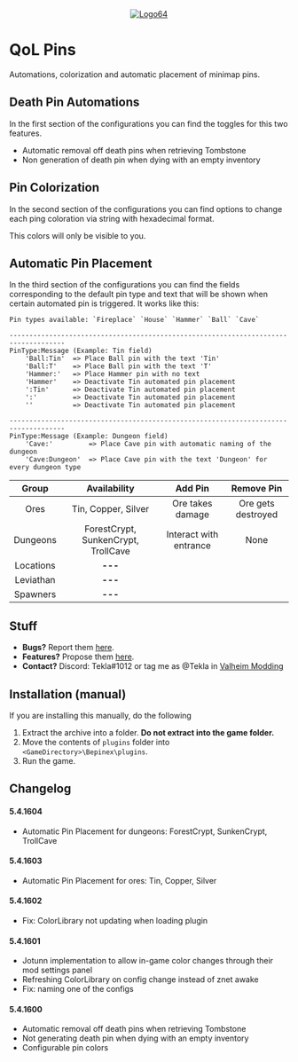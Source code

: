 ‎<p align="center">[![Logo64](https://user-images.githubusercontent.com/23636548/135311233-240e15b7-73b1-4d2e-b37c-b0b527338504.png)](https://ko-fi.com/tekla)</p>

# QoL Pins

Automations, colorization and automatic placement of minimap pins.

## Death Pin Automations

In the first section of the configurations you can find the toggles for this two features.

-   Automatic removal off death pins when retrieving Tombstone
-   Non generation of death pin when dying with an empty inventory

## Pin Colorization

In the second section of the configurations you can find options to change each ping coloration via string with hexadecimal format.

This colors will only be visible to you.

## Automatic Pin Placement

In the third section of the configurations you can find the fields corresponding to the default pin type and text that will be shown when certain automated pin is triggered. It works like this:

```
Pin types available: `Fireplace` `House` `Hammer` `Ball` `Cave`

------------------------------------------------------------------------------------
PinType:Message (Example: Tin field)
    'Ball:Tin'  => Place Ball pin with the text 'Tin'
    'Ball:T'    => Place Ball pin with the text 'T'
    'Hammer:'   => Place Hammer pin with no text
    'Hammer'    => Deactivate Tin automated pin placement
    ':Tin'      => Deactivate Tin automated pin placement
    ':'         => Deactivate Tin automated pin placement
    ''          => Deactivate Tin automated pin placement

------------------------------------------------------------------------------------
PinType:Message (Example: Dungeon field)
    'Cave:'         => Place Cave pin with automatic naming of the dungeon
    'Cave:Dungeon'  => Place Cave pin with the text 'Dungeon' for every dungeon type
```

<!-- 35e644 green - e03f3f red - e6c035 yellow -->
<!-- <span style="color:??????">**---**</span>   -->

|   Group   |            Availability             |        Add Pin         |     Remove Pin     |
| :-------: | :---------------------------------: | :--------------------: | :----------------: |
|   Ores    |         Tin, Copper, Silver         |    Ore takes damage    | Ore gets destroyed |
| Dungeons  | ForestCrypt, SunkenCrypt, TrollCave | Interact with entrance |        None        |
| Locations |               **---**               |                        |                    |
| Leviathan |               **---**               |                        |                    |
| Spawners  |               **---**               |                        |                    |

## Stuff

-   **Bugs?** Report them [here](https://github.com/T3kla/ValMods/issues).
-   **Features?** Propose them [here](https://github.com/T3kla/ValMods/issues).
-   **Contact?** Discord: Tekla#1012 or tag me as @Tekla in [Valheim Modding](https://discord.gg/RBq2mzeu4z)

## Installation (manual)

If you are installing this manually, do the following

1. Extract the archive into a folder. **Do not extract into the game folder.**
2. Move the contents of `plugins` folder into `<GameDirectory>\Bepinex\plugins`.
3. Run the game.

## Changelog

#### 5.4.1604

-   Automatic Pin Placement for dungeons: ForestCrypt, SunkenCrypt, TrollCave

#### 5.4.1603

-   Automatic Pin Placement for ores: Tin, Copper, Silver

#### 5.4.1602

-   Fix: ColorLibrary not updating when loading plugin

#### 5.4.1601

-   Jotunn implementation to allow in-game color changes through their mod settings panel
-   Refreshing ColorLibrary on config change instead of znet awake
-   Fix: naming one of the configs

#### 5.4.1600

-   Automatic removal off death pins when retrieving Tombstone
-   Not generating death pin when dying with an empty inventory
-   Configurable pin colors
